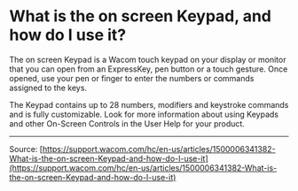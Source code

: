 # What is the on screen Keypad, and how do I use it?

The on screen Keypad is a Wacom touch keypad on your display or monitor that you can open from an ExpressKey, pen button or a touch gesture. Once opened, use your pen or finger to enter the numbers or commands assigned to the keys.


The Keypad contains up to 28 numbers, modifiers and keystroke commands and is fully customizable. Look for more information about using Keypads and other On-Screen Controls in the User Help for your product.

---
Source: [https://support.wacom.com/hc/en-us/articles/1500006341382-What-is-the-on-screen-Keypad-and-how-do-I-use-it](https://support.wacom.com/hc/en-us/articles/1500006341382-What-is-the-on-screen-Keypad-and-how-do-I-use-it)
